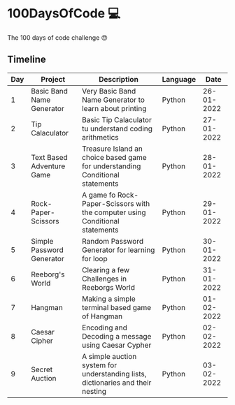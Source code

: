 # 100DaysOfCode 💻

The 100 days of code challenge 😍

## Timeline

|  Day  | Project                               | Description                                                                           | Language    | Date       |
|-------| ------------------------------------- | ------------------------------------------------------------------------------------- | ----------- | ---------- |
|   1   | Basic Band Name Generator             | Very Basic Band Name Generator to learn about printing                                | Python      | 26-01-2022 |
|   2   | Tip Calaculator                       | Basic Tip Calaculator tu understand coding arithmetics                                | Python      | 27-01-2022 |
|   3   | Text Based Adventure Game             | Treasure Island an choice based game for understanding Conditional statements         | Python      | 28-01-2022 |
|   4   | Rock-Paper-Scissors                   | A game fo Rock-Paper-Scissors with the computer using Conditional statements          | Python      | 29-01-2022 |
|   5   | Simple Password Generator             | Random Password Generator for learning for loop                                       | Python      | 30-01-2022 |
|   6   | Reeborg's World                       | Clearing a few Challenges in Reeborgs World                                           | Python      | 31-01-2022 |
|   7   | Hangman                               | Making a simple terminal based game of Hangman                                        | Python      | 01-02-2022 |
|   8   | Caesar Cipher                         | Encoding and Decoding a message using Caesar Cypher                                   | Python      | 02-02-2022 |
|   9   | Secret Auction                        | A simple auction system for understanding lists, dictionaries and their nesting       | Python      | 03-02-2022 |
